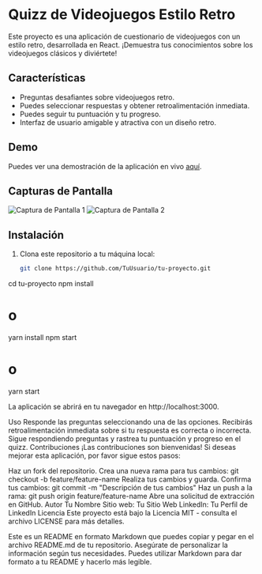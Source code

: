 # Quizz de Videojuegos Estilo Retro

Este proyecto es una aplicación de cuestionario de videojuegos con un estilo retro, desarrollada en React. ¡Demuestra tus conocimientos sobre los videojuegos clásicos y diviértete!

## Características

- Preguntas desafiantes sobre videojuegos retro.
- Puedes seleccionar respuestas y obtener retroalimentación inmediata.
- Puedes seguir tu puntuación y tu progreso.
- Interfaz de usuario amigable y atractiva con un diseño retro.

## Demo

Puedes ver una demostración de la aplicación en vivo [aquí](https://tudemo.com).

## Capturas de Pantalla

![Captura de Pantalla 1](/screenshots/screenshot1.png)
![Captura de Pantalla 2](/screenshots/screenshot2.png)

## Instalación

1. Clona este repositorio a tu máquina local:

   ```bash
   git clone https://github.com/TuUsuario/tu-proyecto.git
cd tu-proyecto
npm install
# o
yarn install
npm start
# o
yarn start

La aplicación se abrirá en tu navegador en http://localhost:3000.

Uso
Responde las preguntas seleccionando una de las opciones.
Recibirás retroalimentación inmediata sobre si tu respuesta es correcta o incorrecta.
Sigue respondiendo preguntas y rastrea tu puntuación y progreso en el quizz.
Contribuciones
¡Las contribuciones son bienvenidas! Si deseas mejorar esta aplicación, por favor sigue estos pasos:

Haz un fork del repositorio.
Crea una nueva rama para tus cambios: git checkout -b feature/feature-name
Realiza tus cambios y guarda.
Confirma tus cambios: git commit -m "Descripción de tus cambios"
Haz un push a la rama: git push origin feature/feature-name
Abre una solicitud de extracción en GitHub.
Autor
Tu Nombre
Sitio web: Tu Sitio Web
LinkedIn: Tu Perfil de LinkedIn
Licencia
Este proyecto está bajo la Licencia MIT - consulta el archivo LICENSE para más detalles.


Este es un README en formato Markdown que puedes copiar y pegar en el archivo README.md de tu repositorio. Asegúrate de personalizar la información según tus necesidades. Puedes utilizar Markdown para dar formato a tu README y hacerlo más legible.

